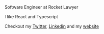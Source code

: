 Software Engineer at Rocket Lawyer

I like React and Typescript

Checkout my [Twitter](https://twitter.com/eoqguih), [Linkedin](https://linkedin.com/in/guiksantos) and my [website](https://guisantos.dev)
